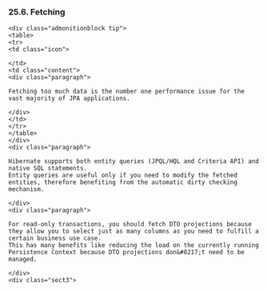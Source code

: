 ### 25.6. Fetching

    <div class="admonitionblock tip">
    <table>
    <tr>
    <td class="icon">

    </td>
    <td class="content">
    <div class="paragraph">

    Fetching too much data is the number one performance issue for the vast majority of JPA applications.

    </div>
    </td>
    </tr>
    </table>
    </div>
    <div class="paragraph">

    Hibernate supports both entity queries (JPQL/HQL and Criteria API) and native SQL statements.
    Entity queries are useful only if you need to modify the fetched entities, therefore benefiting from the automatic dirty checking mechanism.

    </div>
    <div class="paragraph">

    For read-only transactions, you should fetch DTO projections because they allow you to select just as many columns as you need to fulfill a certain business use case.
    This has many benefits like reducing the load on the currently running Persistence Context because DTO projections don&#8217;t need to be managed.

    </div>
    <div class="sect3">